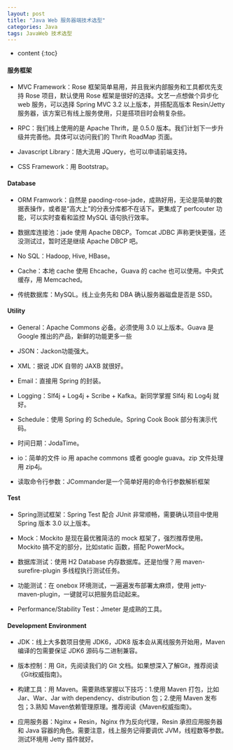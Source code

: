 ```yaml
---
layout: post
title: "Java Web 服务器端技术选型"
categories: Java
tags: JavaWeb 技术选型
---
```


* content
{:toc}


#### 服务框架

- MVC Framework：Rose 框架简单易用，并且我米内部服务和工具都优先支持 Rose 项目，默认使用 Rose 框架是很好的选择。文艺一点想做个异步化 web 服务，可以选择 Spring MVC 3.2 以上版本，并搭配高版本 Resin/Jetty 服务器，该方案已有线上服务使用，只是搭项目时会稍复杂些。

- RPC：我们线上使用的是 Apache Thrift，是 0.5.0 版本。我们计划下一步升级并完善他。具体可以访问我们的 Thrift RoadMap 页面。

- Javascript Library：随大流用 JQuery，也可以申请前端支持。

- CSS Framework：用 Bootstrap。

#### Database

- ORM Framwork：自然是 paoding-rose-jade，成熟好用，无论是简单的数据表操作，或者是“高大上”的分表分库都不在话下。更集成了 perfcouter 功能，可以实时查看和监控 MySQL 语句执行效率。

- 数据库连接池：jade 使用 Apache DBCP。Tomcat JDBC 声称更快更强，还没测试过，暂时还是继续 Apache DBCP 吧。

- No SQL：Hadoop, Hive, HBase。

- Cache：本地 cache 使用 Ehcache，Guava 的 cache 也可以使用。中央式缓存，用 Memcached。

- 传统数据库：MySQL。线上业务先和 DBA 确认服务器磁盘是否是 SSD。

#### Utility

- General：Apache Commons 必备。必须使用 3.0 以上版本。Guava 是 Google 推出的产品，新鲜的功能更多一些

- JSON：Jackon功能强大。

- XML：据说 JDK 自带的 JAXB 就很好。

- Email：直接用 Spring 的封装。

- Logging：Slf4j + Log4j + Scribe + Kafka。新同学掌握 Slf4j 和 Log4j 就好。

- Schedule：使用 Spring 的 Schedule。Spring Cook Book 部分有演示代码。

- 时间日期：JodaTime。

- io：简单的文件 io 用 apache commons 或者 google guava。zip 文件处理用 zip4j。

- 读取命令行参数：JCommander是一个简单好用的命令行参数解析框架

#### Test

- Spring测试框架：Spring Test 配合 JUnit 非常顺畅，需要确认项目中使用 Spring 版本 3.0 以上版本。

- Mock：Mockito 是现在最优雅简洁的 mock 框架了，强烈推荐使用。Mockito 搞不定的部分，比如static 函数，搭配 PowerMock。

- 数据库测试：使用 H2 Database 内存数据库。还是怕慢？用 maven-surefire-plugin 多线程执行测试任务。

- 功能测试：在 onebox 环境测试，一遍遍发布部署太麻烦，使用 jetty-maven-plugin，一键就可以把服务启动起来。

- Performance/Stability Test：Jmeter 是成熟的工具。

#### Development Environment

- JDK：线上大多数项目使用 JDK6，JDK8 版本会从离线服务开始用，Maven 编译的包需要保证 JDK6 源码与二进制兼容。

- 版本控制：用 Git，先阅读我们的 Git 文档。如果想深入了解Git，推荐阅读《Git权威指南》。

- 构建工具：用 Maven。需要熟练掌握以下技巧：1.使用 Maven 打包，比如 Jar、War、Jar with dependency、distribution 包；2.使用 Maven 发布包；3.熟知 Maven依赖管理原理。推荐阅读《Maven权威指南》。

- 应用服务器：Nginx + Resin，Nginx 作为反向代理，Resin 承担应用服务器和 Java 容器的角色。需要注意，线上服务记得要调优 JVM，线程数等参数。测试环境用 Jetty 插件就好。
